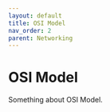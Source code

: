 ```yaml
---
layout: default
title: OSI Model
nav_order: 2
parent: Networking
---
```


# OSI Model

Something about OSI Model.